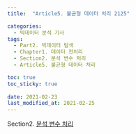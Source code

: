 ```yaml
---
title:  "Article5. 불균형 데이터 처리 2125"

categories:
  - 빅데이터 분석 기사
tags: 
  - Part2. 빅데이터 탐색
  - Chapter1. 데이터 전처리
  - Section2. 분석 변수 처리
  - Article5. 불균형 데이터 처리

toc: true
toc_sticky: true
 
date: 2021-02-23
last_modified_at: 2021-02-25
---
```


Section2. [분석 변수 처리]()